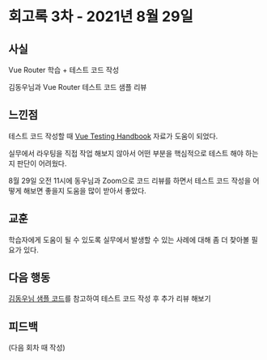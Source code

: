 # 회고록 3차 - 2021년 8월 29일

## 사실

Vue Router 학습 + 테스트 코드 작성

김동우님과 Vue Router 테스트 코드 샘플 리뷰

## 느낀점

테스트 코드 작성할 때 [Vue Testing Handbook](https://lmiller1990.github.io/vue-testing-handbook/vue-router.html) 자료가 도움이 되었다.

실무에서 라우팅을 직접 작업 해보지 않아서 어떤 부분을 핵심적으로 테스트 해야 하는지 판단이 어려웠다.

8월 29일 오전 11시에 동우님과 Zoom으로 코드 리뷰를 하면서 테스트 코드 작성을 어떻게 해보면 좋을지 도움을 많이 받아서 좋았다.

## 교훈

학습자에게 도움이 될 수 있도록 실무에서 발생할 수 있는 사례에 대해 좀 더 찾아볼 필요가 있다.

## 다음 행동

[김동우님 샘플 코드](https://github.com/dngwoodo/vue-router-test)를 참고하여 테스트 코드 작성 후 추가 리뷰 해보기

## 피드백

(다음 회차 때 작성)
